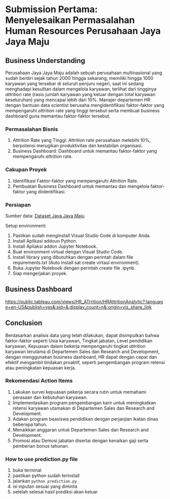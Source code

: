 # Submission Pertama: Menyelesaikan Permasalahan Human Resources Perusahaan Jaya Jaya Maju

## Business Understanding

Perusahaan Jaya Jaya Maju adalah sebuah perusahaan multinasional yang sudah berdiri sejak tahun 2000 hingga sekarang, memiliki hingga 1000 karyawan yang tersebar di seluruh penjuru negeri, saat ini sedang menghadapi kesulitan dalam mengelola karyawan, terlihat dari tingginya *attrition* rate (rasio jumlah karyawan yang keluar dengan total karyawan keseluruhan) yang mencapai lebih dari 10%. Manajer departemen HR dengan bantuan data scientist berusaha mengidentifikasi faktor-faktor yang mempengaruhi *attrition* rate yang tinggi tersebut serta membuat business dashboard guna memantau faktor-faktor tersebut.

### Permasalahan Bisnis

1. *Attrition* Rate yang Tinggi: *Attrition* rate perusahaan melebihi 10%, berpotensi merugikan produktivitas dan kestabilan organisasi.
2. Business Dashboard: Dashboard untuk memantau faktor-faktor yang mempengaruhi *attrition* rate.

### Cakupan Proyek

1. Identifikasi Faktor-faktor yang mempengaruhi *Attrition* Rate.
2. Pembuatan Business Dashboard untuk memantau dan mengelola faktor-faktor yang diidentifikasi.


### Persiapan

Sumber data: [Dataset Jaya Jaya Maju](https://github.com/dicodingacademy/dicoding_dataset/tree/main/employee)

Setup environment:

1. Pastikan sudah menginstall Visual Studio Code  di komputer Anda.
2. Install Aplikasi addoun Python.
3. Install Apliaksi addon Jupyter Notebook.
3. Buat environment virtual dengan Visual Studio Code.
5. Install library yang dibutuhkan dengan perintah dalam file requirements.txt (Auto install sat create virtaul environment).
6. Buka Jupyter Notebook dengan perintah create file .ipynb.
7. Siap mengerjakan proyek.

## Business Dashboard

https://public.tableau.com/views/HR_ATrrition/HRAttritionAnalytic?:language=en-US&publish=yes&:sid=&:display_count=n&:origin=viz_share_link

## Conclusion

Berdasarkan analisis data yang telah dilakukan, dapat disimpulkan bahwa faktor-faktor seperti Usia karyawan, Tingkat jabatan, Level pendidikan karyawan, Kepuasan dalam bekerja mempengaruhi tingkat *attrition* karyawan terutama di Departemen Sales dan Research and Development, dengan menggunakan business dashboard, HR dapat dengan cepat dan efektif mengambil tindakan proaktif, seperti pengembangan program retensi atau peningkatan kepuasan kerja.

### Rekomendasi Action Items

1. Lakukan survei kepuasan pekerja secara rutin untuk memahami perasaan dan kebutuhan karyawan.
2. Implementasikan program pengembangan karir untuk meningkatkan retensi karyawan utamakan di Departemen Sales dan Research and Development.
3. Adakan program beasiswa pendidikan dengan perjanjian ikatan dinas beberapa tahun.
4. Menaikkan anggaran untuk Departemen Sales dan Research and Development.
5. Promosi atau Demosi jabatan disertai dengan kenaikan gaji serta pemberian bonus tahunan.

### How to use prediction.py file

1. buka terminal
2. pastikan python sudah terinstall
3. jalankan `python prediction.py`
4. isi inputan sesuai yang diminta
5. setelah selesai hasil prediksi akan keluar
